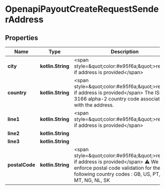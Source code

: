 
# OpenapiPayoutCreateRequestSenderAddress

## Properties
Name | Type | Description | Notes
------------ | ------------- | ------------- | -------------
**city** | **kotlin.String** | &lt;span style&#x3D;\&quot;color:#e95f6a;\&quot;&gt;required if address is provided&lt;/span&gt; |  [optional]
**country** | **kotlin.String** | &lt;span style&#x3D;\&quot;color:#e95f6a;\&quot;&gt;required if address is provided&lt;/span&gt;  The ISO 3166 alpha-2 country code associated with the address. |  [optional]
**line1** | **kotlin.String** | &lt;span style&#x3D;\&quot;color:#e95f6a;\&quot;&gt;required if address is provided&lt;/span&gt; |  [optional]
**line2** | **kotlin.String** |  |  [optional]
**line3** | **kotlin.String** |  |  [optional]
**postalCode** | **kotlin.String** | &lt;span style&#x3D;\&quot;color:#e95f6a;\&quot;&gt;required if address is provided&lt;/span&gt;  ⚠️ We enforce postal code validation for these following country codes : GB, US, PT, IE, MT, NG, NL, SK |  [optional]



